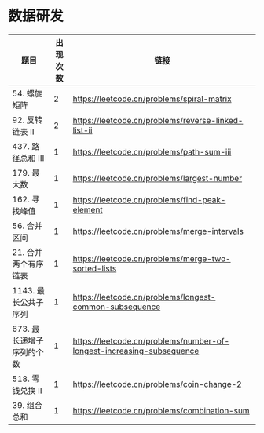 # 数据研发

|题目|出现次数|链接|
|-|-|-|
|54. 螺旋矩阵|2|https://leetcode.cn/problems/spiral-matrix|
|92. 反转链表 II|2|https://leetcode.cn/problems/reverse-linked-list-ii|
|437. 路径总和 III|1|https://leetcode.cn/problems/path-sum-iii|
|179. 最大数|1|https://leetcode.cn/problems/largest-number|
|162. 寻找峰值|1|https://leetcode.cn/problems/find-peak-element|
|56. 合并区间|1|https://leetcode.cn/problems/merge-intervals|
|21. 合并两个有序链表|1|https://leetcode.cn/problems/merge-two-sorted-lists|
|1143. 最长公共子序列|1|https://leetcode.cn/problems/longest-common-subsequence|
|673. 最长递增子序列的个数|1|https://leetcode.cn/problems/number-of-longest-increasing-subsequence|
|518. 零钱兑换 II|1|https://leetcode.cn/problems/coin-change-2|
|39. 组合总和|1|https://leetcode.cn/problems/combination-sum|